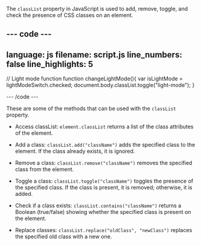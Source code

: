 The `classList` property in JavaScript is used to add, remove, toggle, and check the presence of CSS classes on an element. 

--- code ---
---
language: js
filename: script.js
line_numbers: false
line_highlights: 5
---
   
// Light mode function 
function changeLightMode(){
  var isLightMode = lightModeSwitch.checked;
  document.body.classList.toggle("light-mode");
}

--- /code ---

These are some of the methods that can be used with the `classList` property.

+ Access classList:
`element.classList` returns a list of the class attributes of the element.

+ Add a class:
`classList.add("className")` adds the specified class to the element. If the class already exists, it is ignored.

+ Remove a class:
`classList.remove("className")` removes the specified class from the element.

+ Toggle a class:
`classList.toggle("className")` toggles the presence of the specified class. If the class is present, it is removed; otherwise, it is added.

+ Check if a class exists:
`classList.contains("className")` returns a Boolean (true/false) showing whether the specified class is present on the element.

+ Replace classes:
`classList.replace("oldClass", "newClass")` replaces the specified old class with a new one.
